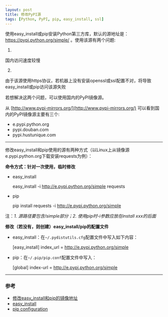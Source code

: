 ```yaml
---
layout: post
title: 修改PyPI源
tags: [Python, PyPI, pip, easy_install, ssl]
---
```


使用easy_install或pip安装Python第三方库，默认的源地址是：https://pypi.python.org/simple/ 。使用该源有两个问题:

1.
国内访问速度较慢

2.
由于该源使用https协议，若机器上没有安装openssl或ssl配置不对，将导致easy_install或pip访问该源失败

若想解决这两个问题，可以使用国内的PyPI镜像源。

从 [http://www.pypi-mirrors.org/](http://www.pypi-mirrors.org/) 可以看到国内的PyPI镜像源主要有三个:

- e.pypi.python.org
- pypi.douban.com
- pypi.hustunique.com

------

修改easy_install和pip使用的源有两种方式（以Linux上从镜像源e.pypi.python.org下载安装requests为例）：

**命令方式：针对一次使用，临时修改**

- easy_install

    easy_install -i http://e.pypi.python.org/simple requests

- pip

    pip install requests -i http://e.pypi.python.org/simple

注：*1. 源路径要包含/simple部分；2. 使用pip时-i参数应放在install xxx的后面*

**修改（若没有，则创建）easy_install/pip的配置文件** 

- easy_install：在`~/.pydistutils.cfg`配置文件中写入如下内容：

    [easy_install]
    index_url = http://e.pypi.python.org/simple

- pip：在`~/.pip/pip.conf`配置文件中写入：

    [global]
    index-url = http://e.pypi.python.org/simple

------

### 参考

- [修改easy_install和pip的镜像地址](http://www.lidaren.com/archives/886)
- [easy_install](http://pythonhosted.org/setuptools/easy_install.html)
- [pip configuration](http://www.pip-installer.org/en/latest/configuration.html)
